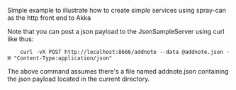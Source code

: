 Simple example to illustrate how to create simple services using spray-can as the http front end to Akka

Note that you can post a json payload to the JsonSampleServer using curl like thus:

        curl -vX POST http://localhost:8666/addnote --data @addnote.json -H "Content-Type:application/json"

The above command assumes there's a file named addnote.json containing the json payload located
in the current directory.